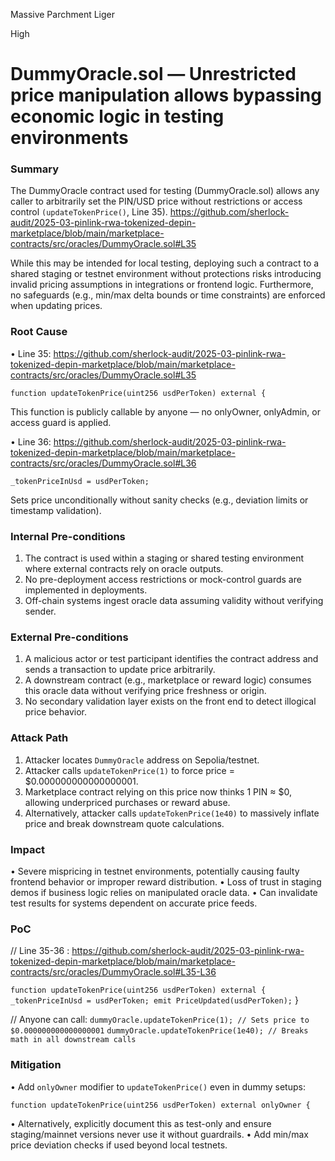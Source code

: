 Massive Parchment Liger

High

# DummyOracle.sol — Unrestricted price manipulation allows bypassing economic logic in testing environments

### Summary

The DummyOracle contract used for testing (DummyOracle.sol) allows any caller to arbitrarily set the PIN/USD price without restrictions or access control `(updateTokenPrice()`, Line 35). https://github.com/sherlock-audit/2025-03-pinlink-rwa-tokenized-depin-marketplace/blob/main/marketplace-contracts/src/oracles/DummyOracle.sol#L35


While this may be intended for local testing, deploying such a contract to a shared staging or testnet environment without protections risks introducing invalid pricing assumptions in integrations or frontend logic. Furthermore, no safeguards (e.g., min/max delta bounds or time constraints) are enforced when updating prices.



### Root Cause

 • Line 35: https://github.com/sherlock-audit/2025-03-pinlink-rwa-tokenized-depin-marketplace/blob/main/marketplace-contracts/src/oracles/DummyOracle.sol#L35

`function updateTokenPrice(uint256 usdPerToken) external {`

This function is publicly callable by anyone — no onlyOwner, onlyAdmin, or access guard is applied.

 • Line 36: https://github.com/sherlock-audit/2025-03-pinlink-rwa-tokenized-depin-marketplace/blob/main/marketplace-contracts/src/oracles/DummyOracle.sol#L36

`_tokenPriceInUsd = usdPerToken;`

Sets price unconditionally without sanity checks (e.g., deviation limits or timestamp validation).



### Internal Pre-conditions

1. The contract is used within a staging or shared testing environment where external contracts rely on oracle outputs.
2. No pre-deployment access restrictions or mock-control guards are implemented in deployments.
3. Off-chain systems ingest oracle data assuming validity without verifying sender.


### External Pre-conditions

1. A malicious actor or test participant identifies the contract address and sends a transaction to update price arbitrarily.
2. A downstream contract (e.g., marketplace or reward logic) consumes this oracle data without verifying price freshness or origin.
3. No secondary validation layer exists on the front end to detect illogical price behavior.



### Attack Path

1. Attacker locates `DummyOracle` address on Sepolia/testnet.
2. Attacker calls `updateTokenPrice(1)` to force price = $0.000000000000000001.
3. Marketplace contract relying on this price now thinks 1 PIN ≈ $0, allowing underpriced purchases or reward abuse.
4. Alternatively, attacker calls `updateTokenPrice(1e40)` to massively inflate price and break downstream quote calculations.



### Impact

• Severe mispricing in testnet environments, potentially causing faulty frontend behavior or improper reward distribution.
• Loss of trust in staging demos if business logic relies on manipulated oracle data.
• Can invalidate test results for systems dependent on accurate price feeds.


### PoC

// Line 35-36 : https://github.com/sherlock-audit/2025-03-pinlink-rwa-tokenized-depin-marketplace/blob/main/marketplace-contracts/src/oracles/DummyOracle.sol#L35-L36

`function updateTokenPrice(uint256 usdPerToken) external {
    _tokenPriceInUsd = usdPerToken;
    emit PriceUpdated(usdPerToken);`
}

// Anyone can call:
`dummyOracle.updateTokenPrice(1); // Sets price to $0.000000000000000001`
`dummyOracle.updateTokenPrice(1e40); // Breaks math in all downstream calls`


### Mitigation

• Add `onlyOwner` modifier to `updateTokenPrice()` even in dummy setups:

`function updateTokenPrice(uint256 usdPerToken) external onlyOwner {`

 • Alternatively, explicitly document this as test-only and ensure staging/mainnet versions never use it without guardrails.
 • Add min/max price deviation checks if used beyond local testnets.